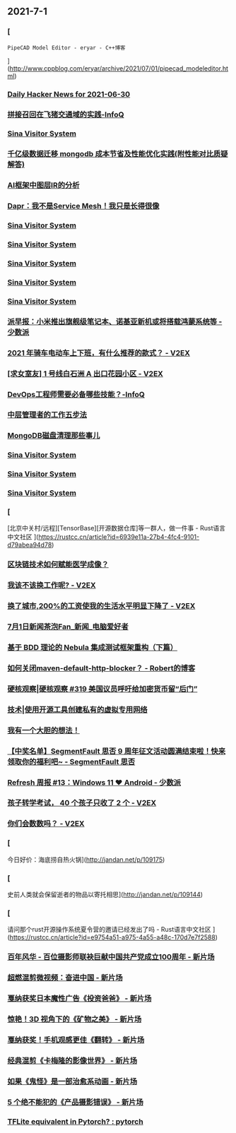 
## 2021-7-1

### [
	PipeCAD Model Editor - eryar - C++博客
](http://www.cppblog.com/eryar/archive/2021/07/01/pipecad_modeleditor.html)

### [Daily Hacker News for 2021-06-30](https://www.daemonology.net/hn-daily/2021-06-30.html)

### [拼接召回在飞猪交通域的实践-InfoQ](https://www.infoq.cn/article/ZxDz4PVTNMFXF32AslIJ)

### [Sina Visitor System](https://weibo.com/1715118170/KmGkginGT)

### [千亿级数据迁移 mongodb 成本节省及性能优化实践(附性能对比质疑解答)](https://www.infoq.cn/article/2bc78d36adef6832ada8ea7c5)

### [AI框架中图层IR的分析](https://www.infoq.cn/article/95b099ab801906f527430373a)

### [Dapr：我不是Service Mesh！我只是长得很像](https://www.infoq.cn/article/950b7ede0479f9f337b4bf2a9)

### [Sina Visitor System](https://weibo.com/1402400261/KmGJw7dSh)

### [Sina Visitor System](https://weibo.com/1402400261/KmGHWCsAK)

### [Sina Visitor System](https://weibo.com/1402400261/KmGBvnMkx)

### [Sina Visitor System](https://weibo.com/1715118170/KmGINevyL)

### [Sina Visitor System](https://weibo.com/1642628345/KmGG5jEJM)

### [派早报：小米推出旗舰级笔记本、诺基亚新机或将搭载鸿蒙系统等 - 少数派](https://sspai.com/post/67494)

### [2021 年骑车电动车上下班，有什么推荐的款式？ - V2EX](https://www.v2ex.com/t/786666)

### [[求女室友] 1 号线白石洲 A 出口花园小区 - V2EX](https://www.v2ex.com/t/786629)

### [DevOps工程师需要必备哪些技能？-InfoQ](https://www.infoq.cn/article/mlMzHS1Ii4kGDg3awlvx)

### [中层管理者的工作五步法](https://www.infoq.cn/article/51bc3aaeefcb6dfb8b9c6b6f3)

### [MongoDB磁盘清理那些事儿](https://www.infoq.cn/article/d8cb871a7733646996f60641a)

### [Sina Visitor System](https://weibo.com/1715118170/KmH74qmAX)

### [Sina Visitor System](https://weibo.com/1715118170/KmH5wFTBP)

### [Sina Visitor System](https://weibo.com/1642628345/KmH8GAB73)

### [
[北京中关村/远程][TensorBase][开源数据仓库]等一群人，做一件事 - Rust语言中文社区
](https://rustcc.cn/article?id=6939e11a-27b4-4fc4-9101-d79abea94d78)

### [区块链技术如何赋能医学成像？](https://www.infoq.cn/article/10ec22e99d146e72c63bc9a80)

### [我该不该换工作呢? - V2EX](https://www.v2ex.com/t/786826)

### [换了城市,200%的工资使我的生活水平明显下降了 - V2EX](https://www.v2ex.com/t/786814)

### [7月1日新闻茶泡Fan_新闻_电脑爱好者](https://www.cfan.com.cn/2021/0701/135333.shtml)

### [基于 BDD 理论的 Nebula 集成测试框架重构（下篇）](https://www.infoq.cn/article/59f714cebc88cbc5dc9ca91a4)

### [如何关闭maven-default-http-blocker？ - Robert的博客](https://www.robberphex.com/how-to-disable-maven-default-http-blocker/)

### [硬核观察|硬核观察 #319 美国议员呼吁给加密货币留“后门”](https://linux.cn/article-13540-1.html?utm_source=rss&utm_medium=rss)

### [技术|使用开源工具创建私有的虚拟专用网络](https://linux.cn/article-13539-1.html?utm_source=rss&utm_medium=rss)

### [我有一个大胆的想法！](https://cuijiahua.com/blog/2021/07/ai-19.html)

### [【中奖名单】SegmentFault 思否 9 周年征文活动圆满结束啦！快来领取你的福利吧~ - SegmentFault 思否](https://segmentfault.com/a/1190000040270107)

### [Refresh 周报 #13：Windows 11 ❤️ Android - 少数派](https://sspai.com/post/67496)

### [孩子转学考试， 40 个孩子只收了 2 个 - V2EX](https://www.v2ex.com/t/786845)

### [你们会数数吗？ - V2EX](https://www.v2ex.com/t/786698)

### [
今日好价：海底捞自热火锅](http://jandan.net/p/109175)

### [
史前人类就会保留逝者的物品以寄托相思](http://jandan.net/p/109144)

### [
请问那个rust开源操作系统夏令营的邀请已经发出了吗 - Rust语言中文社区
](https://rustcc.cn/article?id=e9754a51-a975-4a55-a48c-170d7e7f2588)

### [百年风华 - 百位摄影师联袂巨献中国共产党成立100周年 - 新片场](https://www.vmovier.com/62414)

### [超燃混剪微视频：奋进中国 - 新片场](https://www.vmovier.com/62395)

### [戛纳获奖日本魔性广告《投资爸爸》 - 新片场](https://www.vmovier.com/62407)

### [惊艳！3D 视角下的《矿物之美》 - 新片场](https://www.vmovier.com/62402)

### [戛纳获奖！手机观感更佳《翻转》 - 新片场](https://www.vmovier.com/62406)

### [经典混剪《卡梅隆的影像世界》 - 新片场](https://www.vmovier.com/62400)

### [如果《鬼怪》是一部治愈系动画 - 新片场](https://www.vmovier.com/62397)

### [5 个绝不能犯的《产品摄影错误》 - 新片场](https://www.vmovier.com/62405)

### [TFLite equivalent in Pytorch? : pytorch](https://www.reddit.com/r/pytorch/comments/obf99j/tflite_equivalent_in_pytorch/)
